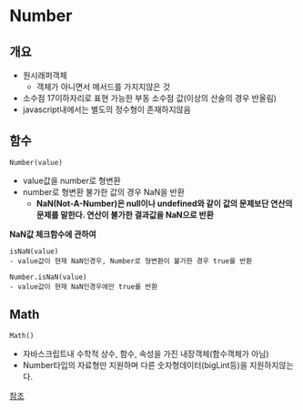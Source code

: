 # Number

## 개요
- 원시래퍼객체
   - 객체가 아니면서 메서드를 가지지않은 것
- 소수점 17이하자리로 표현 가능한 부동 소수점 값(이상의 산술의 경우 반올림)
- javascript내에서는 별도의 정수형이 존재하지않음

## 함수
```
Number(value)
```
- value값을 number로 형변환
- number로 형변환 불가한 값의 경우 NaN을 반환
   - **NaN(Not-A-Number)은 null이나 undefined와 같이 값의 문제보단 연산의 문제를 말한다. 연산이 불가한 결과값을 NaN으로 반환**

**NaN값 체크함수에 관하여**
```
isNaN(value)
- value값이 현재 NaN인경우, Number로 형변환이 불가한 경우 true를 반환

Number.isNaN(value)
- value값이 현재 NaN인경우에만 true를 반환
```

## Math
```
Math()
```
- 자바스크립트내 수학적 상수, 함수, 속성을 가진 내장객체(함수객체가 아님)
- Number타입의 자료형만 지원하며 다른 숫자형데이터(bigLint등)을 지원하지않는다.

[참조](https://developer.mozilla.org/ko/docs/Web/JavaScript/Reference/Global_Objects/Math)


